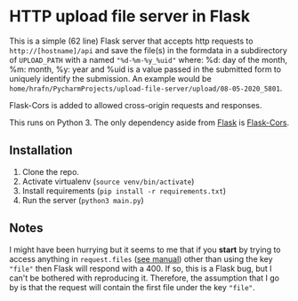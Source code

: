 # HTTP upload file server in Flask

This is a simple (62 line) Flask server that accepts http requests to `http://[hostname]/api`
and save the file(s) in the formdata in a subdirectory of `UPLOAD_PATH` with a named
`"%d-%m-%y_%uid"` where: %d: day of the month, %m: month, %y: year and %uid is a value
passed in the submitted form to uniquely identify the submission. An example would be
`home/hrafn/PycharmProjects/upload-file-server/upload/08-05-2020_5801`.

Flask-Cors is added to allowed cross-origin requests and responses.

This runs on Python 3. The only dependency aside from
[Flask](https://flask.palletsprojects.com/en/1.1.x/) is
[Flask-Cors](https://flask-cors.readthedocs.io/en/latest/).

## Installation
1. Clone the repo.
2. Activate virtualenv (`source venv/bin/activate`)
3. Install requirements (`pip install -r requirements.txt`) 
4. Run the server (`python3 main.py`)

## Notes
I might have been hurrying but it seems to me that if you **start** by trying to access anything in
`request.files` ([see manual](https://flask.palletsprojects.com/en/1.1.x/api/#flask.Request.files))
other than using the key `"file"` then Flask will respond with a 400. If so, this is a Flask bug,
but I can't be bothered with reproducing it. Therefore, the assumption that I go by is that the
request will contain the first file under the key `"file"`.

